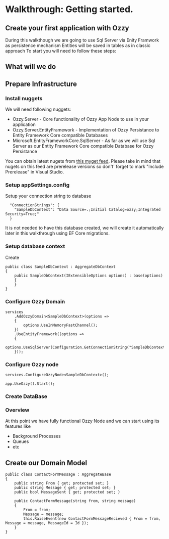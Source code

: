 # Walkthrough: Getting started.

## Create your first application with Ozzy
During this walkthough we are going to use Sql Server via Enity Framwork as persistence mechanism
Entities will be saved in tables as in classic approach
To start you will need to follow these steps:

## What will we do

## Prepare Infrastructure

### Install nuggets
We will need following nuggets:
* Ozzy.Server - Core functionality of Ozzy App Node to use in your application
* Ozzy.Server.EntityFramework - Implementation of Ozzy Persistance to Entity Framework Core compatible Databases
* Microsoft.EntityFrameworkCore.SqlServer - As far as we will use Sql Server as our Entity Framework Core compatible Database for Ozzy Persistance

You can obtain latest nugets from [this myget feed](https://www.myget.org/F/sashaozz/api/v3/index.json). Please take in mind that nugets on this feed are prerelease versions so don't' forget to mark "Include Prerelease" in Visual Studio.

### Setup appSettings.config
Setup your connection string to database
```
  "ConnectionStrings": {
    "SampleDbContext": "Data Source=.;Initial Catalog=ozzy;Integrated Security=True;"
  }
```
It is not needed to have this database created, we will create it automatically later in this walkthrough using EF Core migrations.
### Setup database context
Create 
```
public class SampleDbContext : AggregateDbContext
{
    public SampleDbContext(IExtensibleOptions options) : base(options)
    {
    }
}
```
### Configure Ozzy Domain
```
services
    .AddOzzyDomain<SampleDbContext>(options =>
    {
        options.UseInMemoryFastChannel();
    })
    .UseEntityFramework((options =>
    {
        options.UseSqlServer(Configuration.GetConnectionString("SampleDbContext"));
    }));
```
### Configure Ozzy node
```
services.ConfigureOzzyNode<SampleDbContext>();
```

```
app.UseOzzy().Start();
```

### Create DataBase

### Overview
At this point we have fully functional Ozzy Node and we can start using its features like
* Background Processes
* Queues
* etc

## Create our Domain Model

```
public class ContactFormMessage : AggregateBase
{
    public string From { get; protected set; }
    public string Message { get; protected set; }
    public bool MessageSent { get; protected set; }

    public ContactFormMessage(string from, string message)
    {
        From = from;
        Message = message;
        this.RaiseEvent(new ContactFormMessageRecieved { From = from, Message = message, MessageId = Id });
    }
}
```

